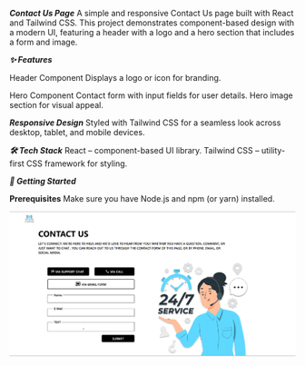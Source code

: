 **_Contact Us Page_**
A simple and responsive Contact Us page built with React and Tailwind CSS. This project demonstrates component-based design with a modern UI, featuring a header with a logo and a hero section that includes a form and image.

**_✨ Features_**

Header Component
Displays a logo or icon for branding.

Hero Component
Contact form with input fields for user details.
Hero image section for visual appeal.

**_Responsive Design_**
Styled with Tailwind CSS for a seamless look across desktop, tablet, and mobile devices.

**_🛠️ Tech Stack_**
React – component-based UI library.
Tailwind CSS – utility-first CSS framework for styling.

**_🚀 Getting Started_**

**Prerequisites**
Make sure you have Node.js and npm (or yarn) installed.

![alt text](<public/Contact us page Screenshot.png>)

